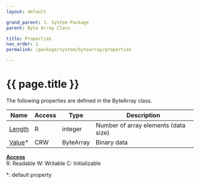 ```yaml
---
layout: default

grand_parent: 1. System Package
parent: Byte Array Class

title: Properties
nav_order: 1
permalink: /package/system/bytearray/properties

---
```

# {{ page.title }}


The following properties are defined in the ByteArray class.

|Name       | Access | Type   | Description |
|----------	|--------|--------|-------------|
| [Length](/package/system/bytearray/properties/length) | R      |integer |Number of array elements (data size)|
| [Value](/package/system/bytearray/properties/value)* 	| CRW 	 |ByteArray  |Binary data|

<u><b>Access</b></u><br>
R: Readable
W: Writable
C: Initializable


*: default property